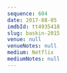 ```yaml
---
sequence: 604
date: 2017-08-05
imdbId: tt4935418
slug: baskin-2015
venue: null
venueNotes: null
medium: Netflix
mediumNotes: null
---
```

